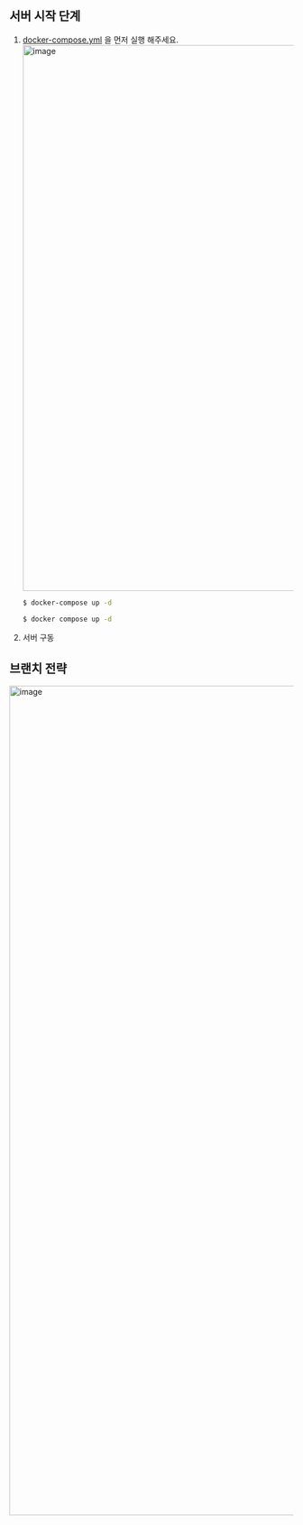 ## 서버 시작 단계

1. [docker-compose.yml](docker-compose.yml) 을 먼저 실행 해주세요.
   <img width="968" alt="image" src="https://github.com/user-attachments/assets/beb9d95f-d7ae-4628-9963-56242d1c44ca">

    ```bash
    $ docker-compose up -d
    
    $ docker compose up -d
    ```

2. 서버 구동

## 브랜치 전략

<img width="1471" alt="image" src="https://github.com/user-attachments/assets/b29896ba-691c-46d4-a431-b8905ad98965">


